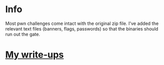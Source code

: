# Info

Most pwn challenges come intact with the original zip file. I've added the relevant text files (banners, flags, passwords) so that the binaries should run out the gate.

# [My write-ups](https://gerrardtai.com/categories/coding.html)